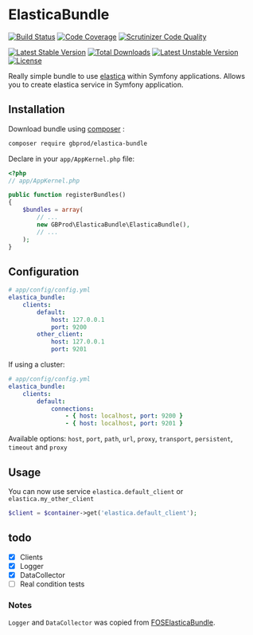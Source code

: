 # ElasticaBundle

[![Build Status](https://travis-ci.org/gbprod/elastica-bundle.svg?branch=master)](https://travis-ci.org/gbprod/elastica-bundle)
[![Code Coverage](https://scrutinizer-ci.com/g/gbprod/elastica-bundle/badges/coverage.png?b=master)](https://scrutinizer-ci.com/g/gbprod/elastica-bundle/?branch=master)
[![Scrutinizer Code Quality](https://scrutinizer-ci.com/g/gbprod/elastica-bundle/badges/quality-score.png?b=master)](https://scrutinizer-ci.com/g/gbprod/elastica-bundle/?branch=master)

[![Latest Stable Version](https://poser.pugx.org/gbprod/elastica-bundle/v/stable)](https://packagist.org/packages/gbprod/doctrine-specification)
[![Total Downloads](https://poser.pugx.org/gbprod/elastica-bundle/downloads)](https://packagist.org/packages/gbprod/doctrine-specification)
[![Latest Unstable Version](https://poser.pugx.org/gbprod/elastica-bundle/v/unstable)](https://packagist.org/packages/gbprod/doctrine-specification)
[![License](https://poser.pugx.org/gbprod/elastica-bundle/license)](https://packagist.org/packages/gbprod/doctrine-specification)

Really simple bundle to use [elastica](http://elastica.io/) within Symfony applications.
Allows you to create elastica service in Symfony application.

## Installation

Download bundle using [composer](https://getcomposer.org/) :

```bash
composer require gbprod/elastica-bundle
```

Declare in your `app/AppKernel.php` file:

```php
<?php
// app/AppKernel.php

public function registerBundles()
{
    $bundles = array(
        // ...
        new GBProd\ElasticaBundle\ElasticaBundle(),
        // ...
    );
}
```

## Configuration

```yaml
# app/config/config.yml
elastica_bundle:
    clients:
        default:
            host: 127.0.0.1
            port: 9200
        other_client:
            host: 127.0.0.1
            port: 9201

```

If using a cluster:

```yaml
# app/config/config.yml
elastica_bundle:
    clients:
        default:
            connections:
                - { host: localhost, port: 9200 }
                - { host: localhost, port: 9201 }
```

Available options: `host`, `port`, `path`, `url`, `proxy`, `transport`, `persistent`, `timeout` and `proxy`

## Usage

You can now use service `elastica.default_client` or `elastica.my_other_client`

```php
$client = $container->get('elastica.default_client');
```

## todo
 * [x] Clients
 * [x] Logger
 * [x] DataCollector
 * [ ] Real condition tests

### Notes

`Logger` and `DataCollector` was copied from [FOSElasticaBundle](https://github.com/FriendsOfSymfony/FOSElasticaBundle).